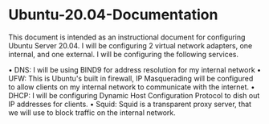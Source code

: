 # Ubuntu-20.04-Documentation
This document is intended as an instructional document for configuring Ubuntu Server 20.04. I will be configuring 2 virtual network adapters, one internal, and one external. I will be configuring the following services.

• DNS: I will be using BIND9 for address resolution for my internal network	
•	UFW: This is Ubuntu's built in firewall, IP Masquerading will be configured to allow clients on my internal network to communicate with the internet.
•	DHCP: I will be configuring Dynamic Host Configuration Protocol to dish out IP addresses for clients.
•	Squid: Squid is a transparent proxy server, that we will use to block traffic on the internal network.
